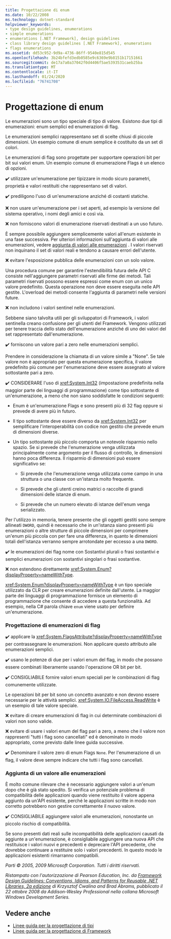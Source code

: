 ```yaml
---
title: Progettazione di enum
ms.date: 10/22/2008
ms.technology: dotnet-standard
helpviewer_keywords:
- type design guidelines, enumerations
- simple enumerations
- enumerations [.NET Framework], design guidelines
- class library design guidelines [.NET Framework], enumerations
- flags enumerations
ms.assetid: dd53c952-9d9a-4736-86ff-9540e815d545
ms.openlocfilehash: 3b24bfefd3edb0585e9c6369e9b8151b17151661
ms.sourcegitcommit: de17a7a0a37042f0d4406f5ae5393531caeb25ba
ms.translationtype: MT
ms.contentlocale: it-IT
ms.lasthandoff: 01/24/2020
ms.locfileid: "76741708"
---
```

# <a name="enum-design"></a>Progettazione di enum

Le enumerazioni sono un tipo speciale di tipo di valore. Esistono due tipi di enumerazioni: enum semplici ed enumerazioni di flag.

Le enumerazioni semplici rappresentano set di scelte chiusi di piccole dimensioni. Un esempio comune di enum semplice è costituito da un set di colori.

Le enumerazioni di flag sono progettate per supportare operazioni bit per bit sui valori enum. Un esempio comune di enumerazione Flags è un elenco di opzioni.

✔️ utilizzare un'enumerazione per tipizzare in modo sicuro parametri, proprietà e valori restituiti che rappresentano set di valori.

✔️ prediligono l'uso di un'enumerazione anziché di costanti statiche.

❌ non usare un'enumerazione per i set aperti, ad esempio la versione del sistema operativo, i nomi degli amici e così via.

❌ non forniscono valori di enumerazione riservati destinati a un uso futuro.

È sempre possibile aggiungere semplicemente valori all'enum esistente in una fase successiva. Per ulteriori informazioni sull'aggiunta di valori alle enumerazioni, vedere [aggiunta di valori alle enumerazioni](#add_value) . I valori riservati non inquinano il set di valori reali e tendono a causare errori dell'utente.

❌ evitare l'esposizione pubblica delle enumerazioni con un solo valore.

Una procedura comune per garantire l'estendibilità futura delle API C consiste nell'aggiungere parametri riservati alle firme dei metodi. Tali parametri riservati possono essere espressi come enum con un unico valore predefinito. Questa operazione non deve essere eseguita nelle API gestite. L'overload dei metodi consente l'aggiunta di parametri nelle versioni future.

❌ non includono i valori sentinel nelle enumerazioni.

Sebbene siano talvolta utili per gli sviluppatori di Framework, i valori sentinella creano confusione per gli utenti del Framework. Vengono utilizzati per tenere traccia dello stato dell'enumerazione anziché di uno dei valori del set rappresentato dall'enumerazione.

✔️ forniscono un valore pari a zero nelle enumerazioni semplici.

Prendere in considerazione la chiamata di un valore simile a "None". Se tale valore non è appropriato per questa enumerazione specifica, il valore predefinito più comune per l'enumerazione deve essere assegnato al valore sottostante pari a zero.

✔️ CONSIDERARE l'uso di <xref:System.Int32> (impostazione predefinita nella maggior parte dei linguaggi di programmazione) come tipo sottostante di un'enumerazione, a meno che non siano soddisfatte le condizioni seguenti:

- Enum è un'enumerazione Flags e sono presenti più di 32 flag oppure si prevede di avere più in futuro.

- Il tipo sottostante deve essere diverso da <xref:System.Int32> per semplificare l'interoperabilità con codice non gestito che prevede enum di dimensioni diverse.

- Un tipo sottostante più piccolo comporta un notevole risparmio nello spazio. Se si prevede che l'enumerazione venga utilizzata principalmente come argomento per il flusso di controllo, le dimensioni hanno poca differenza. Il risparmio di dimensioni può essere significativo se:

  - Si prevede che l'enumerazione venga utilizzata come campo in una struttura o una classe con un'istanza molto frequente.

  - Si prevede che gli utenti creino matrici o raccolte di grandi dimensioni delle istanze di enum.

  - Si prevede che un numero elevato di istanze dell'enum venga serializzato.

Per l'utilizzo in memoria, tenere presente che gli oggetti gestiti sono sempre allineati `DWORD`, quindi è necessario che in un'istanza siano presenti più enumerazioni o altre strutture di piccole dimensioni per comprimere un'enum più piccola con per fare una differenza, in quanto le dimensioni totali dell'istanza verranno sempre arrotondate per eccesso a una `DWORD`.

✔️ le enumerazioni dei flag nome con Sostantivi plurali o frasi sostantivi e semplici enumerazioni con sostantivi singolari o frasi sostantive.

❌ non estendono direttamente <xref:System.Enum?displayProperty=nameWithType>.

<xref:System.Enum?displayProperty=nameWithType> è un tipo speciale utilizzato da CLR per creare enumerazioni definite dall'utente. La maggior parte dei linguaggi di programmazione fornisce un elemento di programmazione che consente di accedere a questa funzionalità. Ad esempio, nella C# parola chiave `enum` viene usato per definire un'enumerazione.

<a name="design"></a>

### <a name="designing-flag-enums"></a>Progettazione di enumerazioni di flag

✔️ applicare la <xref:System.FlagsAttribute?displayProperty=nameWithType> per contrassegnare le enumerazioni. Non applicare questo attributo alle enumerazioni semplici.

✔️ usano le potenze di due per i valori enum del flag, in modo che possano essere combinati liberamente usando l'operazione OR bit per bit.

✔️ CONSIGLIABILE fornire valori enum speciali per le combinazioni di flag comunemente utilizzate.

Le operazioni bit per bit sono un concetto avanzato e non devono essere necessarie per le attività semplici. <xref:System.IO.FileAccess.ReadWrite> è un esempio di tale valore speciale.

❌ evitare di creare enumerazioni di flag in cui determinate combinazioni di valori non sono valide.

❌ evitare di usare i valori enum del flag pari a zero, a meno che il valore non rappresenti "tutti i flag sono cancellati" ed è denominato in modo appropriato, come previsto dalle linee guida successive.

✔️ Denominare il valore zero di enum Flags `None`. Per l'enumerazione di un flag, il valore deve sempre indicare che tutti i flag sono cancellati.

<a name="add_value"></a>

### <a name="adding-value-to-enums"></a>Aggiunta di un valore alle enumerazioni

È molto comune rilevare che è necessario aggiungere valori a un'enum dopo che è già stato spedito. Si verifica un potenziale problema di compatibilità delle applicazioni quando viene restituito il valore appena aggiunto da un'API esistente, perché le applicazioni scritte in modo non corretto potrebbero non gestire correttamente il nuovo valore.

✔️ CONSIGLIABILE aggiungere valori alle enumerazioni, nonostante un piccolo rischio di compatibilità.

Se sono presenti dati reali sulle incompatibilità delle applicazioni causati da aggiunte a un'enumerazione, è consigliabile aggiungere una nuova API che restituisce i valori nuovi e precedenti e deprecare l'API precedente, che dovrebbe continuare a restituire solo i valori precedenti. In questo modo le applicazioni esistenti rimarranno compatibili.

*Parti © 2005, 2009 Microsoft Corporation. Tutti i diritti riservati.*

*Ristampato con l'autorizzazione di Pearson Education, Inc. da [Framework Design Guidelines: Conventions, Idioms, and Patterns for Reusable .NET Libraries, 2a edizione](https://www.informit.com/store/framework-design-guidelines-conventions-idioms-and-9780321545619) di Krzysztof Cwalina and Brad Abrams, pubblicato il 22 ottobre 2008 da Addison-Wesley Professional nella collana Microsoft Windows Development Series.*

## <a name="see-also"></a>Vedere anche

- [Linee guida per la progettazione di tipi](../../../docs/standard/design-guidelines/type.md)
- [Linee guida per la progettazione di Framework](../../../docs/standard/design-guidelines/index.md)
